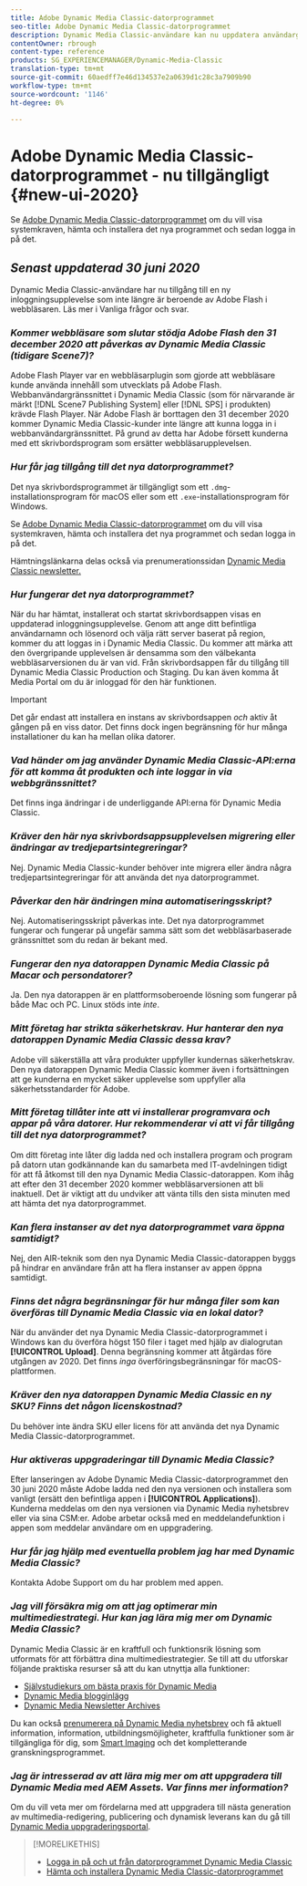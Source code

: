 ```yaml
---
title: Adobe Dynamic Media Classic-datorprogrammet
seo-title: Adobe Dynamic Media Classic-datorprogrammet
description: Dynamic Media Classic-användare kan nu uppdatera användargränssnittet helt. Upplevelsen ger en uppdaterad inloggning med länkar till värdefulla resurser, och den här uppdateringen är inte längre beroende av Adobe Flash i webbläsaren.
contentOwner: rbrough
content-type: reference
products: SG_EXPERIENCEMANAGER/Dynamic-Media-Classic
translation-type: tm+mt
source-git-commit: 60aedff7e46d134537e2a0639d1c28c3a7909b90
workflow-type: tm+mt
source-wordcount: '1146'
ht-degree: 0%

---
```



# Adobe Dynamic Media Classic-datorprogrammet - nu tillgängligt {#new-ui-2020}

Se [Adobe Dynamic Media Classic-datorprogrammet](/help/dynamic-media-classic-desktop-app.md) om du vill visa systemkraven, hämta och installera det nya programmet och sedan logga in på det.

## _Senast uppdaterad 30 juni 2020_

Dynamic Media Classic-användare har nu tillgång till en ny inloggningsupplevelse som inte längre är beroende av Adobe Flash i webbläsaren. Läs mer i Vanliga frågor och svar.

### **_Kommer webbläsare som slutar stödja Adobe Flash den 31 december 2020 att påverkas av Dynamic Media Classic (tidigare Scene7)?_**

Adobe Flash Player var en webbläsarplugin som gjorde att webbläsare kunde använda innehåll som utvecklats på Adobe Flash. Webbanvändargränssnittet i Dynamic Media Classic (som för närvarande är märkt [!DNL Scene7 Publishing System] eller [!DNL SPS] i produkten) krävde Flash Player. När Adobe Flash är borttagen den 31 december 2020 kommer Dynamic Media Classic-kunder inte längre att kunna logga in i webbanvändargränssnittet. På grund av detta har Adobe försett kunderna med ett skrivbordsprogram som ersätter webbläsarupplevelsen.

### **_Hur får jag tillgång till det nya datorprogrammet?_**

Det nya skrivbordsprogrammet är tillgängligt som ett `.dmg`-installationsprogram för macOS eller som ett `.exe`-installationsprogram för Windows.

Se [Adobe Dynamic Media Classic-datorprogrammet](/help/dynamic-media-classic-desktop-app.md) om du vill visa systemkraven, hämta och installera det nya programmet och sedan logga in på det.

Hämtningslänkarna delas också via prenumerationssidan [Dynamic Media Classic newsletter.](https://www.adobe.com/subscription/dynamic-media-newsletter.html)

### **_Hur fungerar det nya datorprogrammet?_**

När du har hämtat, installerat och startat skrivbordsappen visas en uppdaterad inloggningsupplevelse. Genom att ange ditt befintliga användarnamn och lösenord och välja rätt server baserat på region, kommer du att loggas in i Dynamic Media Classic. Du kommer att märka att den övergripande upplevelsen är densamma som den välbekanta webbläsarversionen du är van vid. Från skrivbordsappen får du tillgång till Dynamic Media Classic Production och Staging. Du kan även komma åt Media Portal om du är inloggad för den här funktionen.

>[!IMPORTANT]
>
>Det går endast att installera en instans av skrivbordsappen *och* aktiv åt gången på en viss dator. Det finns dock ingen begränsning för hur många installationer du kan ha mellan olika datorer.

### **_Vad händer om jag använder Dynamic Media Classic-API:erna för att komma åt produkten och inte loggar in via webbgränssnittet?_**

Det finns inga ändringar i de underliggande API:erna för Dynamic Media Classic.

### **_Kräver den här nya skrivbordsappsupplevelsen migrering eller ändringar av tredjepartsintegreringar?_**

Nej. Dynamic Media Classic-kunder behöver inte migrera eller ändra några tredjepartsintegreringar för att använda det nya datorprogrammet.

### **_Påverkar den här ändringen mina automatiseringsskript?_**

Nej. Automatiseringsskript påverkas inte. Det nya datorprogrammet fungerar och fungerar på ungefär samma sätt som det webbläsarbaserade gränssnittet som du redan är bekant med.

### **_Fungerar den nya datorappen Dynamic Media Classic på Macar och persondatorer?_**

Ja. Den nya datorappen är en plattformsoberoende lösning som fungerar på både Mac och PC. Linux stöds inte *inte*.

### **_Mitt företag har strikta säkerhetskrav. Hur hanterar den nya datorappen Dynamic Media Classic dessa krav?_**

Adobe vill säkerställa att våra produkter uppfyller kundernas säkerhetskrav. Den nya datorappen Dynamic Media Classic kommer även i fortsättningen att ge kunderna en mycket säker upplevelse som uppfyller alla säkerhetsstandarder för Adobe.

### **_Mitt företag tillåter inte att vi installerar programvara och appar på våra datorer. Hur rekommenderar vi att vi får tillgång till det nya datorprogrammet?_**

Om ditt företag inte låter dig ladda ned och installera program och program på datorn utan godkännande kan du samarbeta med IT-avdelningen tidigt för att få åtkomst till den nya Dynamic Media Classic-datorappen. Kom ihåg att efter den 31 december 2020 kommer webbläsarversionen att bli inaktuell. Det är viktigt att du undviker att vänta tills den sista minuten med att hämta det nya datorprogrammet.

### **_Kan flera instanser av det nya datorprogrammet vara öppna samtidigt?_**

Nej, den AIR-teknik som den nya Dynamic Media Classic-datorappen byggs på hindrar en användare från att ha flera instanser av appen öppna samtidigt.

### **_Finns det några begränsningar för hur många filer som kan överföras till Dynamic Media Classic via en lokal dator?_**

När du använder det nya Dynamic Media Classic-datorprogrammet i Windows kan du överföra högst 150 filer i taget med hjälp av dialogrutan **[!UICONTROL Upload]**. Denna begränsning kommer att åtgärdas före utgången av 2020. Det finns *inga* överföringsbegränsningar för macOS-plattformen.

### **_Kräver den nya datorappen Dynamic Media Classic en ny SKU? Finns det någon licenskostnad?_**

Du behöver inte ändra SKU eller licens för att använda det nya Dynamic Media Classic-datorprogrammet.

### **_Hur aktiveras uppgraderingar till Dynamic Media Classic?_**

Efter lanseringen av Adobe Dynamic Media Classic-datorprogrammet den 30 juni 2020 måste Adobe ladda ned den nya versionen och installera som vanligt (ersätt den befintliga appen i **[!UICONTROL Applications]**). Kunderna meddelas om den nya versionen via Dynamic Media nyhetsbrev eller via sina CSM:er. Adobe arbetar också med en meddelandefunktion i appen som meddelar användare om en uppgradering.

### **_Hur får jag hjälp med eventuella problem jag har med Dynamic Media Classic?_**

Kontakta Adobe Support om du har problem med appen.

### **_Jag vill försäkra mig om att jag optimerar min multimediestrategi. Hur kan jag lära mig mer om Dynamic Media Classic?_**

Dynamic Media Classic är en kraftfull och funktionsrik lösning som utformats för att förbättra dina multimediestrategier. Se till att du utforskar följande praktiska resurser så att du kan utnyttja alla funktioner:

* [Självstudiekurs om bästa praxis för Dynamic Media](https://docs.adobe.com/content/help/en/experience-manager-learn/dynamic-media-classic-tutorial/overview.html)
* [Dynamic Media blogginlägg](https://theblog.adobe.com/tag/dynamic-media/)
* [Dynamic Media Newsletter Archives](https://docs.adobe.com/content/help/en/dynamic-media-classic/using/dynamic-media-newsletter.html)

Du kan också [prenumerera på Dynamic Media nyhetsbrev](https://www.adobe.com/subscription/dynamic-media-newsletter.html) och få aktuell information, information, utbildningsmöjligheter, kraftfulla funktioner som är tillgängliga för dig, som [Smart Imaging](https://helpx.adobe.com/experience-manager/6-3/assets/using/imaging-faq.html) och det kompletterande granskningsprogrammet.

### **_Jag är intresserad av att lära mig mer om att uppgradera till Dynamic Media med AEM Assets. Var finns mer information?_**

Om du vill veta mer om fördelarna med att uppgradera till nästa generation av multimedia-redigering, publicering och dynamisk leverans kan du gå till [Dynamic Media uppgraderingsportal](http://exploreadobe.com/dynamic-media-upgrade/).

>[!MORELIKETHIS]
>
>* [Logga in på och ut från datorprogrammet Dynamic Media Classic](/help/signing-out.md)
>* [Hämta och installera Dynamic Media Classic-datorprogrammet](/help/dynamic-media-classic-desktop-app.md)



<!-- SAVE - OLD LINK TO BEST PRACTICES GUIDE IN PDF https://www.adobe.com/content/dam/www/us/en/marketing/experience-manager-assets/dynamic-media/adobe-dynamic-media-classic-best-practices-guide.pdf -->

